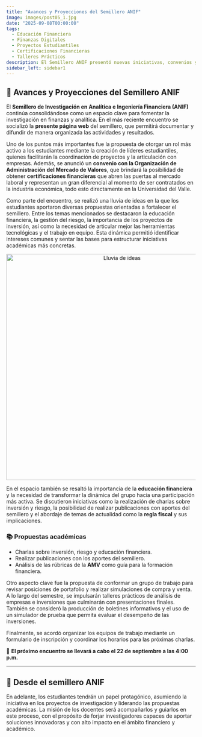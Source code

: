```yaml
---
title: "Avances y Proyecciones del Semillero ANIF"
image: images/post05_1.jpg
date: "2025-09-08T00:00:00"
tags:
  - Educación Financiera
  - Finanzas Digitales
  - Proyectos Estudiantiles
  - Certificaciones Financieras
  - Talleres Prácticos
description: El Semillero ANIF presentó nuevas iniciativas, convenios y propuestas académicas para fortalecer la investigación en finanzas y analítica, con un enfoque en la participación activa de los estudiantes.
sidebar_left: sidebar1
---
```


## 🌟 Avances y Proyecciones del Semillero ANIF

El **Semillero de Investigación en Analítica e Ingeniería Financiera (ANIF)** continúa consolidándose como un espacio clave para fomentar la investigación en finanzas y analítica. En el más reciente encuentro se socializó la **presente página web** del semillero, que permitirá documentar y difundir de manera organizada las actividades y resultados.  

Uno de los puntos más importantes fue la propuesta de otorgar un rol más activo a los estudiantes mediante la creación de líderes estudiantiles, quienes facilitarán la coordinación de proyectos y la articulación con empresas. Además, se anunció un **convenio con la Organización de Administración del Mercado de Valores**, que brindará la posibilidad de obtener **certificaciones financieras** que abren las puertas al mercado laboral y representan un gran diferencial al momento de ser contratados en la industria económica, todo esto directamente en la Universidad del Valle.

Como parte del encuentro, se realizó una lluvia de ideas en la que los estudiantes aportaron diversas propuestas orientadas a fortalecer el semillero. Entre los temas mencionados se destacaron la educación financiera, la gestión del riesgo, la importancia de los proyectos de inversión, así como la necesidad de articular mejor las herramientas tecnológicas y el trabajo en equipo. Esta dinámica permitió identificar intereses comunes y sentar las bases para estructurar iniciativas académicas más concretas.


<div style="text-align:center;">
  <img src="https://juniorjb5.github.io/ANIF/images/post05_2.jpg" alt="Lluvia de ideas" width="600">
</div>

En el espacio también se resaltó la importancia de la **educación financiera** y la necesidad de transformar la dinámica del grupo hacia una participación más activa. Se discutieron iniciativas como la realización de charlas sobre inversión y riesgo, la posibilidad de realizar publicaciones con aportes del semillero y el abordaje de temas de actualidad como la **regla fiscal** y sus implicaciones.  

### 📚 Propuestas académicas  
- Charlas sobre inversión, riesgo y educación financiera.  
- Realizar publicaciones con los aportes del semillero.  
- Análisis de las rúbricas de la **AMV** como guía para la formación financiera.  

Otro aspecto clave fue la propuesta de conformar un grupo de trabajo para revisar posiciones de portafolio y realizar simulaciones de compra y venta. A lo largo del semestre, se impulsarán talleres prácticos de análisis de empresas e inversiones que culminarán con presentaciones finales. También se consideró la producción de boletines informativos y el uso de un simulador de prueba que permita evaluar el desempeño de las inversiones.  

Finalmente, se acordó organizar los equipos de trabajo mediante un formulario de inscripción y coordinar los horarios para las próximas charlas.  

📌 **El próximo encuentro se llevará a cabo el 22 de septiembre a las 4:00 p.m.**  

---

## 💬 Desde el semillero ANIF  

En adelante, los estudiantes tendrán un papel protagónico, asumiendo la iniciativa en los proyectos de investigación y liderando las propuestas académicas. La misión de los docentes será acompañarlos y guiarlos en este proceso, con el propósito de forjar investigadores capaces de aportar soluciones innovadoras y con alto impacto en el ámbito financiero y académico.  
